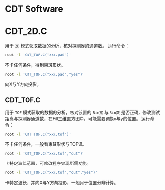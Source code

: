 # CDT Software
# CDT_2D.C
用于 `2D` 模式获取数据的分析，核对探测器的通道数。
运行命令：
```bash
root -l 'CDT_TOF.C("xxx.pad")'
```
不卡任何条件，得到束斑形状。
```bash
root -l 'CDT_TOF.C("xxx.pad","yes")'
```
向X与Y方向投影。
## CDT_TOF.C
用于 `TOF` 模式获取的数据的分析，核对设置的 `Bin宽` 与 `Bin数` 是否正确，修改测试距离与探测器通道数，在Fill三维直方图中，可能需要调换x与y的位置。
运行命令：
```bash
root -l 'CDT_TOF.C("xxx.tof")'
```
不卡任何条件，一般看束斑形状与TOF谱。
```bash
root -l 'CDT_TOF.C("xxx.tof","cut")'
```
卡特定波长范围，可修改程序实现所需功能。
```bash
root -l 'CDT_TOF.C("xxx.tof","cut","yes")'
```
卡特定波长，并向X与Y方向投影，一般用于位置分辨计算。